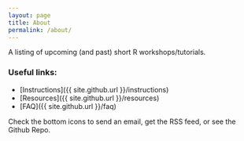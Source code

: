 ```yaml
---
layout: page
title: About
permalink: /about/
---
```


A listing of upcoming (and past) short R workshops/tutorials.

### Useful links:

- [Instructions]({{ site.github.url }}/instructions)
- [Resources]({{ site.github.url }}/resources)
- [FAQ]({{ site.github.url }}/faq)

Check the bottom icons to send an email, get the RSS feed, or see the Github Repo.
